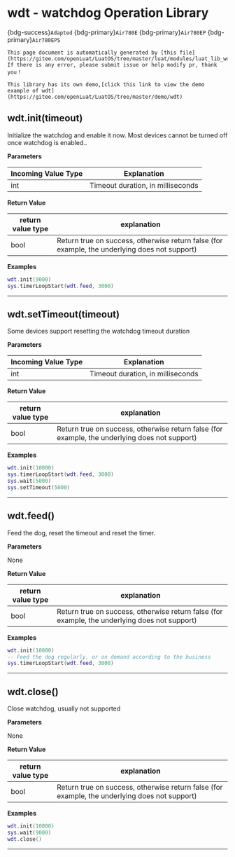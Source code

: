 # wdt - watchdog Operation Library

{bdg-success}`Adapted` {bdg-primary}`Air780E` {bdg-primary}`Air780EP` {bdg-primary}`Air780EPS`

```{note}
This page document is automatically generated by [this file](https://gitee.com/openLuat/LuatOS/tree/master/luat/modules/luat_lib_wdt.c). If there is any error, please submit issue or help modify pr, thank you！
```

```{tip}
This library has its own demo,[click this link to view the demo example of wdt](https://gitee.com/openLuat/LuatOS/tree/master/demo/wdt)
```

## wdt.init(timeout)



Initialize the watchdog and enable it now. Most devices cannot be turned off once watchdog is enabled..

**Parameters**

|Incoming Value Type | Explanation|
|-|-|
|int|Timeout duration, in milliseconds|

**Return Value**

|return value type | explanation|
|-|-|
|bool|Return true on success, otherwise return false (for example, the underlying does not support)|

**Examples**

```lua
wdt.init(9000)
sys.timerLoopStart(wdt.feed, 3000)

```

---

## wdt.setTimeout(timeout)



Some devices support resetting the watchdog timeout duration

**Parameters**

|Incoming Value Type | Explanation|
|-|-|
|int|Timeout duration, in milliseconds|

**Return Value**

|return value type | explanation|
|-|-|
|bool|Return true on success, otherwise return false (for example, the underlying does not support)|

**Examples**

```lua
wdt.init(10000)
sys.timerLoopStart(wdt.feed, 3000)
sys.wait(5000)
sys.setTimeout(5000)

```

---

## wdt.feed()



Feed the dog, reset the timeout and reset the timer.

**Parameters**

None

**Return Value**

|return value type | explanation|
|-|-|
|bool|Return true on success, otherwise return false (for example, the underlying does not support)|

**Examples**

```lua
wdt.init(10000)
-- Feed the dog regularly, or on demand according to the business
sys.timerLoopStart(wdt.feed, 3000)

```

---

## wdt.close()



Close watchdog, usually not supported

**Parameters**

None

**Return Value**

|return value type | explanation|
|-|-|
|bool|Return true on success, otherwise return false (for example, the underlying does not support)|

**Examples**

```lua
wdt.init(10000)
sys.wait(9000)
wdt.close()

```

---

